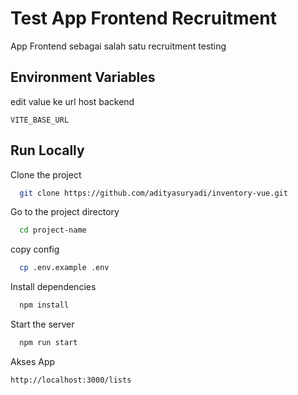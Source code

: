 
# Test App Frontend Recruitment

App Frontend sebagai salah satu recruitment testing


## Environment Variables

edit value ke url host backend

`VITE_BASE_URL`


## Run Locally

Clone the project

```bash
  git clone https://github.com/adityasuryadi/inventory-vue.git
```

Go to the project directory

```bash
  cd project-name
```

copy config

```bash
  cp .env.example .env
```



Install dependencies

```bash
  npm install
```

Start the server

```bash
  npm run start
```

Akses App

```bash
http://localhost:3000/lists
```